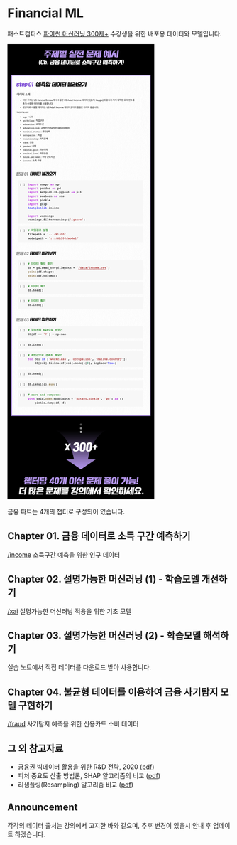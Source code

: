# Financial ML


패스트캠퍼스 [파이썬 머신러닝 300제+](https://fastcampus.co.kr/data_online_ml300) 수강생을 위한 배포용 데이터와 모델입니다.

<p></p>


![img](./image.png)






금융 파트는 4개의 챕터로 구성되어 있습니다.

## Chapter 01. 금융 데이터로 소득 구간 예측하기

[/income](/income) 소득구간 예측을 위한 인구 데이터  



## Chapter 02. 설명가능한 머신러닝 (1) - 학습모델 개선하기

[/xai](/xai) 설명가능한 머신러닝 적용을 위한 기초 모델 



## Chapter 03. 설명가능한 머신러닝 (2) - 학습모델 해석하기

실습 노트에서 직접 데이터를 다운로드 받아 사용합니다.



## Chapter 04. 불균형 데이터를 이용하여 금융 사기탐지 모델 구현하기

[/fraud](/fraud) 사기탐지 예측을 위한 신용카드 소비 데이터 

## 그 외 참고자료

- 금융권 빅데이터 활용을 위한 R&D 전략, 2020 ([pdf](https://github.com/mchoimis/financialml/raw/main/financialbigdata.pdf))
- 피처 중요도 산출 방법론, SHAP 알고리즘의 비교 ([pdf](https://github.com/mchoimis/financialml/raw/main/featureimportance.pdf))
- 리샘플링(Resampling) 알고리즘 비교 ([pdf](https://github.com/mchoimis/financialml/raw/main/resampling.pdf))
<p></p>

## Announcement

각각의 데이터 출처는 강의에서 고지한 바와 같으며, 추후 변경이 있을시 안내 후 업데이트 하겠습니다.

